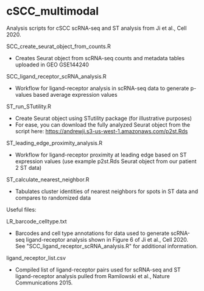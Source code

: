 # cSCC_multimodal
Analysis scripts for cSCC scRNA-seq and ST analysis from Ji et al., Cell 2020.

SCC_create_seurat_object_from_counts.R
- Creates Seurat object from scRNA-seq counts and metadata tables uploaded in GEO GSE144240

SCC_ligand_receptor_scRNA_analysis.R
- Workflow for ligand-receptor analysis in scRNA-seq data to generate p-values based average expression values

ST_run_STutility.R
- Create Seurat object using STutility package (for illustrative purposes)
- For ease, you can download the fully analyzed Seurat object from the script here: https://andrewji.s3-us-west-1.amazonaws.com/p2st.Rds

ST_leading_edge_proximity_analysis.R
- Workflow for ligand-receptor proximity at leading edge based on ST expression values (use example p2st.Rds Seurat object from our patient 2 ST data)

ST_calculate_nearest_neighbor.R
- Tabulates cluster identities of nearest neighbors for spots in ST data and compares to randomized data

Useful files:

LR_barcode_celltype.txt
- Barcodes and cell type annotations for data used to generate scRNA-seq ligand-receptor analysis shown in Figure 6 of Ji et al., Cell 2020. See "SCC_ligand_receptor_scRNA_analysis.R" for additional information.

ligand_receptor_list.csv
- Compiled list of ligand-receptor pairs used for scRNA-seq and ST ligand-receptor analysis pulled from Ramilowski et al., Nature Communications 2015.
